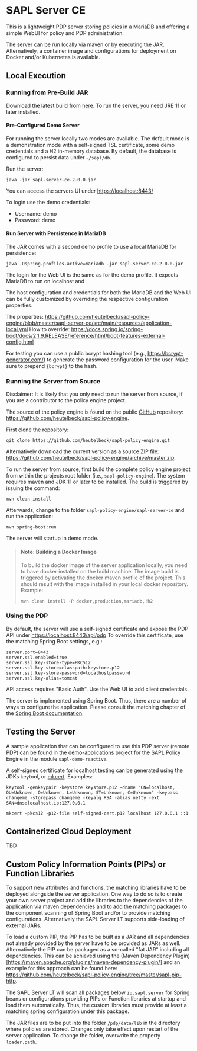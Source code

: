 # SAPL Server CE

This is a lightweight PDP server storing policies in a MariaDB and offering a simple WebUI for policy and PDP administration.

The server can be run locally via maven or by executing the JAR. 
Alternatively, a container image and configurations for deployment 
on Docker and/or Kubernetes is available.

## Local Execution

### Running from Pre-Build JAR

Download the latest build from [here](https://s01.oss.sonatype.org/content/repositories/snapshots/io/sapl/sapl-server-ce/).
To run the server, you need JRE 11 or later installed. 

#### Pre-Configured Demo Server

For running the server locally two modes are available. The default mode is a demonstration mode with a self-signed TSL certificate, some demo credentials and a H2 in-memory database. By default, the database is configured to persist data under ```~/sapl/db```.

Run the server:

```
java -jar sapl-server-ce-2.0.0.jar
```

You can access the servers UI under [https://localhost:8443/](https://localhost:8443/)

To login use the demo credentials:

* Username: demo
* Password: demo

#### Run Server with Persistence in MariaDB

The JAR comes with a second demo profile to use a local MariaDB for persistence: 

```
java -Dspring.profiles.active=mariadb -jar sapl-server-ce-2.0.0.jar
```

The login for the Web UI is the same as for the demo profile. It expects MariaDB to run on localhost and 

The host configuration and credentials for both the MariaDB and the Web UI can be fully customized by overriding the respective configuration properties. 

The properties: <https://github.com/heutelbeck/sapl-policy-engine/blob/master/sapl-server-ce/src/main/resources/application-local.yml>
How to override: <https://docs.spring.io/spring-boot/docs/2.1.9.RELEASE/reference/html/boot-features-external-config.html>

For testing you can use a public bcrypt hashing tool (e.g., <https://bcrypt-generator.com/>) to generate the password configuration for the user. Make sure to prepend `{bcrypt}` to the hash.   


### Running the Server from Source

Disclaimer: It is likely that you only need to run the server from source, if you are a contributor to the policy engine project.

The source of the policy engine is found on the public [GitHub](https://github.com/) repository: <https://github.com/heutelbeck/sapl-policy-engine>.

First clone the repository:

```shell
git clone https://github.com/heutelbeck/sapl-policy-engine.git
```

Alternatively download the current version as a source ZIP file: <https://github.com/heutelbeck/sapl-policy-engine/archive/master.zip>.

To run the server from source, first build the complete policy engine project from within the projects root folder
(i.e., ```sapl-policy-engine```). The system requires maven and JDK 11 or later to be installed.
The build is triggered by issuing the command:

```shell
mvn clean install
```

Afterwards, change to the folder ```sapl-policy-engine/sapl-server-ce``` and run the application:

```shell
mvn spring-boot:run
```

The server will startup in demo mode.

> #### Note: Building a Docker Image
> 
> To build the docker image of the server application locally, you need to have docker installed on the build machine.
> The image build is triggered by activating the docker maven profile of the project. This should result with the image installed in your local docker repository. Example:
>
> ```shell
> mvn clean install -P docker,production,mariadb,!h2
> ```

### Using the PDP

By default, the server will use a self-signed certificate and expose the PDP API under <https://localhost:8443/api/pdp>
To override this certificate, use the matching Spring Boot settings, e.g.:

```properties
server.port=8443
server.ssl.enabled=true
server.ssl.key-store-type=PKCS12
server.ssl.key-store=classpath:keystore.p12
server.ssl.key-store-password=localhostpassword
server.ssl.key-alias=tomcat
```

API access requires "Basic Auth". Use the Web UI to add client credentials. 


The server is implemented using Spring Boot. Thus, there are a number of ways to configure the 
application. 
Please consult the matching chapter of the [Spring Boot documentation](https://docs.spring.io/spring-boot/docs/current/reference/htmlsingle/#boot-features-external-config).

## Testing the Server

A sample application that can be configured to use this PDP server (remote PDP) can be found
in the [demo-applications](https://github.com/heutelbeck/sapl-demos) project for the SAPL
Policy Engine in the module `sapl-demo-reactive`.

A self-signed certificate for localhost testing can be generated using the JDKs keytool, or [mkcert](https://github.com/FiloSottile/mkcert). Examples:

```shell
keytool -genkeypair -keystore keystore.p12 -dname "CN=localhost, OU=Unknown, O=Unknown, L=Unknown, ST=Unknown, C=Unknown" -keypass changeme -storepass changeme -keyalg RSA -alias netty -ext SAN=dns:localhost,ip:127.0.0.1
```

```shell
mkcert -pkcs12 -p12-file self-signed-cert.p12 localhost 127.0.0.1 ::1
```

## Containerized Cloud Deployment

TBD


## Custom Policy Information Points (PIPs) or Function Libraries

To support new attributes and functions, the matching libraries have to be deployed alongside the server application. One way to do so is to create your own server project and add the libraries to the dependencies of the application via maven dependencies and to add the matching packages to the component scanning of Spring Boot and/or to provide matching configurations. Alternatively the SAPL Server LT supports side-loading of external JARs. 

To load a custom PIP, the PIP has to be built as a JAR and all dependencies not already provided by the server have to be provided as JARs as well. Alternatively the PIP can be packaged as a so-called "fat JAR" including all dependencies. This can be achieved using the (Maven Dependency Plugin)[https://maven.apache.org/plugins/maven-dependency-plugin/] and an example for this approach can be found here: <https://github.com/heutelbeck/sapl-policy-engine/tree/master/sapl-pip-http>.

The SAPL Server LT will scan all packages below ```io.sapl.server``` for Spring beans or configurations providing PIPs or Function libraries at startup and load them automatically. Thus, the custom libraries must provide at least a matching spring configuration under this package.

The JAR files are to be put into the folder `/pdp/data/lib` in the directory where policies are stored. Changes only take effect upon restart of the server application. To change the folder, overwrite the property `loader.path`.

